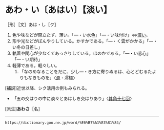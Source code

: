 # あわ・い〔あはい〕【淡い】

［形］［文］あは・し［ク］
1.  色や味などが際立たず、薄い。「―・い水色」「―・い味付け」⇔[濃い](https://dictionary.goo.ne.jp/word/%E6%BF%83%E3%81%84/#jn-71255)。
2.  形や光などがぼんやりしている。かすかである。「―・く雲がかかる」「―・い冬の日差し」
3.  執着や関心が少なくてあっさりしている。ほのかである。「―・い恋心」「―・い期待」
4.  軽薄である。軽々しい。    
    1.  「なのめなることをだに、少し―・き方に寄りぬるは、心とどむるたよりもなきものを」〈[源](https://dictionary.goo.ne.jp/word/%E6%BA%90%E6%B0%8F%E7%89%A9%E8%AA%9E/#jn-69890)・澪標〉
        

\[補説\]近世以降、シク活用の例もみられる。

-   「五の交はりの中に淡々とあはしき交はりあり」〈[其角十七回](https://dictionary.goo.ne.jp/word/person/%E5%AE%9D%E4%BA%95%E5%85%B6%E8%A7%92/#jn-135586)〉

\[派生\]**あわさ**［名］

---
`https://dictionary.goo.ne.jp/word/%E6%B7%A1%E3%81%84/`
